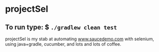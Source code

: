# projectSel
To run type: 
$ `./gradlew clean test`
----------------------
projectSel is my stab at automating www.saucedemo.com with selenium, using java+gradle, cucumber, and lots and lots of coffee.
